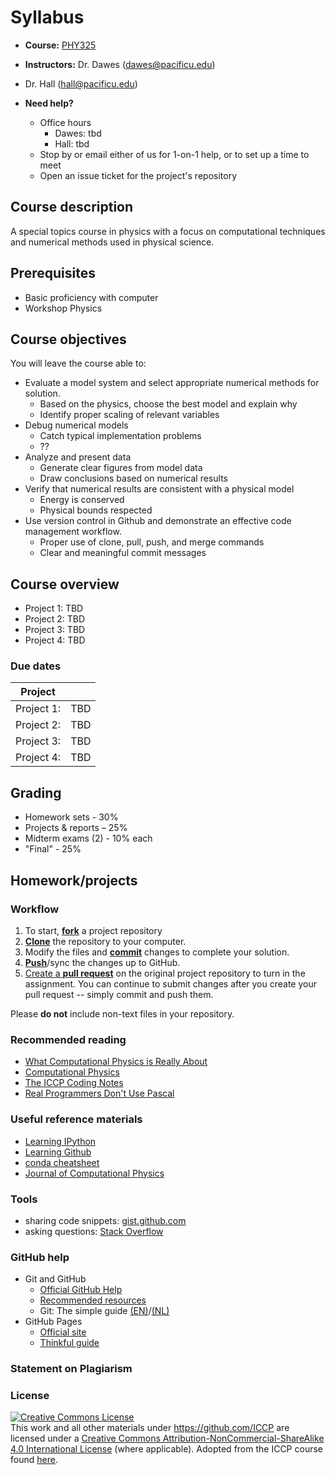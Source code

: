 # Syllabus

* **Course:** [PHY325](http://physics325.github.io/)
* **Instructors:** Dr. Dawes ([dawes@pacificu.edu](mailto:dawes@pacificu.edu))
* Dr. Hall ([hall@pacificu.edu](mailto:hall@pacificu.edu))

* **Need help?**
  * Office hours
    * Dawes: tbd
    * Hall: tbd
  * Stop by or email either of us for 1-on-1 help, or to set up a time to meet
  * Open an issue ticket for the project's repository

<!-- ## Table of Contents
* [Contents](#contents)
* [Course description](#course-description)
* [Prerequisites](#prerequisites)
* [Course overview](#course-overview)
  * [Due dates](#due-dates)
* [Grading](#grading)
* [Homework/projects](#homeworkprojects)
  * [Project info](#projectinfo)
  * [Requirements](#requirements)
  * [Workflow](#workflow)
  * [Submission](#submission)
* [External links](#external-links)
  * [Required reading](#required-reading)
  * [Beginner materials](#beginner-materials)
  * [Tools](#tools)
  * [GitHub help](#github-help)
  * [Statements on Plagiarism](#statements-on-plagiarism)
  * [License](#license) -->

## Course description
A special topics course in physics with a focus on computational techniques and numerical methods used in physical science.

## Prerequisites

* Basic proficiency with computer
* Workshop Physics

## Course objectives
You will leave the course able to:
* Evaluate a model system and select appropriate numerical methods for solution.
  * Based on the physics, choose the best model and explain why
  * Identify proper scaling of relevant variables
* Debug numerical models
  * Catch typical implementation problems
  * ??
* Analyze and present data
  * Generate clear figures from model data
  * Draw conclusions based on numerical results
* Verify that numerical results are consistent with a physical model
  * Energy is conserved
  * Physical bounds respected
* Use version control in Github and demonstrate an effective code management workflow.
  * Proper use of clone, pull, push, and merge commands
  * Clear and meaningful commit messages

## Course overview

* Project 1: TBD
* Project 2: TBD
* Project 3: TBD
* Project 4: TBD

### Due dates
| Project    |      |
|------------|------|
| Project 1: | TBD  |
| Project 2: | TBD  |
| Project 3: | TBD  |
| Project 4: | TBD  |

## Grading

* Homework sets - 30%
* Projects & reports – 25%
* Midterm exams (2) - 10% each
* "Final" - 25%

## Homework/projects

### Workflow

1. To start, [**fork**](https://guides.github.com/activities/forking/) a project repository
1. [**Clone**](http://gitref.org/creating/#clone) the repository to your computer.
1. Modify the files and [**commit**](http://gitref.org/basic/#commit) changes to complete your solution.
1. [**Push**](http://gitref.org/remotes/#push)/sync the changes up to GitHub.
1. [Create a **pull request**](https://help.github.com/articles/creating-a-pull-request) on the original project repository to turn in the assignment. You can continue to submit changes after you create your pull request -- simply commit and push them.

Please **do not** include non-text files in your repository.

### Recommended reading

* [What Computational Physics is Really About](http://www.wired.com/2015/11/what-computational-physics-is-really-about/)
* [Computational Physics](http://www.amazon.com/Computational-Physics-Jos-Thijssen/dp/0521833469)
* [The ICCP Coding Notes](https://github.com/ICCP/coding-notes/releases/download/v2015.1/coding_notes.pdf)
* [Real Programmers Don't Use Pascal](http://www.pbm.com/~lindahl/real.programmers.html)

### Useful reference materials
* [Learning IPython](http://site.ebrary.com.proxy.lib.pacificu.edu:2048/lib/pacificulib/detail.action?docID=10695775)
* [Learning Github](https://help.github.com/articles/good-resources-for-learning-git-and-github/)
* [conda cheatsheet](http://conda.pydata.org/docs/_downloads/conda-cheatsheet.pdf)
* [Journal of Computational Physics](http://www.sciencedirect.com/science/journal/00219991)

### Tools

* sharing code snippets: [gist.github.com](https://gist.github.com/)
* asking questions: [Stack Overflow](http://stackoverflow.com/)

### GitHub help

* Git and GitHub
    * [Official GitHub Help](https://help.github.com/)
    * [Recommended resources](https://help.github.com/articles/what-**are**-other-good-resources-for-learning-git-and-github)
    * Git: The simple guide [(EN)](http://rogerdudler.github.io/git-guide/)/[(NL)](http://rogerdudler.github.io/git-guide/index.nl.html)
* GitHub Pages
    * [Official site](http://pages.github.com/)
    * [Thinkful guide](http://www.thinkful.com/learn/a-guide-to-using-github-pages/)


### Statement on Plagiarism

### License

<a rel="license" href="http://creativecommons.org/licenses/by-nc-sa/4.0/"><img alt="Creative Commons License" style="border-width:0" src="https://i.creativecommons.org/l/by-nc-sa/4.0/88x31.png" /></a><br />This work and all other materials under https://github.com/ICCP are licensed under a <a rel="license" href="http://creativecommons.org/licenses/by-nc-sa/4.0/">Creative Commons Attribution-NonCommercial-ShareAlike 4.0 International License</a> (where applicable). Adopted from the ICCP course found [here](https://github.com/ICCP).
